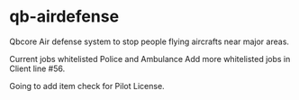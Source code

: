 # qb-airdefense
Qbcore Air defense system to stop people flying aircrafts near major areas.

Current jobs whitelisted Police and Ambulance
Add more whitelisted jobs in Client line #56.

Going to add item check for Pilot License.
